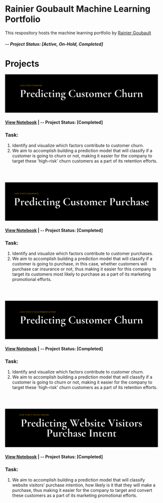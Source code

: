 # Rainier Goubault Machine Learning Portfolio
This respository hosts the machine learning portfolio by [Rainier Goubault](https://www.linkedin.com/in/rainiergoubault/)

##### -- Project Status: [Active, On-Hold, Completed]

# Projects
![This is an image](https://github.com/rgoubault/machine-learning-portfolio/blob/main/images/cutomer-churn-bank-github.png)
#### [View Notebook](https://nbviewer.org/github/rgoubault/machine-learning-portfolio/blob/main/01-notebook/customer-churn-banking/customer-churn-bank.ipynb) | -- Project Status: [Completed] 

### Task:
1. Identify and visualize which factors contribute to customer churn.
2. We aim to accomplish building a prediction model that will classify if a customer is going to churn or not, making it easier for the company to target these 'high-risk' churn customers as a part of its retention efforts.
<br />
<br />


![This is an image](https://github.com/rgoubault/machine-learning-portfolio/blob/main/images/customer-purchase-insurance-github.png)
#### [View Notebook](https://github.com/rgoubault/machine-learning-portfolio/blob/main/01-notebook/customer-purchase-insurance/customer-purchase-insurance-final.ipynb) | -- Project Status: [Completed] 

### Task:
1. Identify and visualize which factors contribute to customer purchases.
2. We aim to accomplish building a prediction model that will classify if a customer is going to purchase, in this case, whether customers will purchase car insurance or not, thus making it easier for this company to target its customers most likely to purchase as a part of its marketing promotional efforts.
<br />
<br />


![This is an image](https://github.com/rgoubault/machine-learning-portfolio/blob/main/images/customer-churn-telco-github.png)
#### [View Notebook](https://github.com/rgoubault/machine-learning-portfolio/blob/main/customer-churn-telco/01-notebook/customer-churn-telco.ipynb) | -- Project Status: [Completed]  

### Task:
1. Identify and visualize which factors contribute to customer churn.
2. We aim to accomplish building a prediction model that will classify if a customer is going to churn or not, making it easier for the company to target these  'high-risk' churn customers as a part of its retention efforts.
<br />
<br />


![This is an image](https://github.com/rgoubault/machine-learning-portfolio/blob/main/images/website-visitors-purchase-intent-github.png)
#### [View Notebook](https://github.com/rgoubault/machine-learning-portfolio/blob/main/predict-website-visitor-purchase-intent/01-notebook/website-visitor-purchase-intent.ipynb) | -- Project Status: [Completed] 

### Task:
1. We aim to accomplish building a prediction model that will classify website visitors’ purchase intention, how likely is it that they will make a purchase, thus making it easier for the company to target and convert these customers as a part of its marketing promotional efforts.
<br />
<br />


